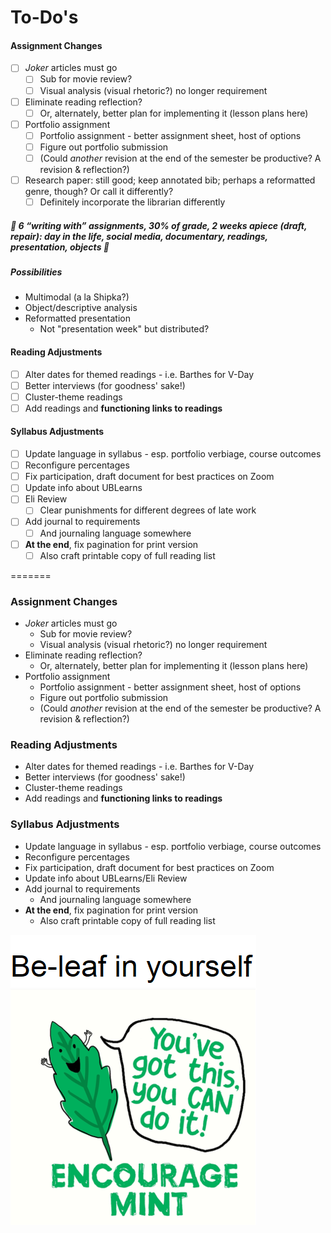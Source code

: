 # To-Do's

#### Assignment Changes
* [ ] *Joker* articles must go
  * [ ] Sub for movie review?
  * [ ] Visual analysis (visual rhetoric?) no longer requirement
* [ ] Eliminate reading reflection?
  * [ ] Or, alternately, better plan for implementing it (lesson plans here)
* [ ] Portfolio assignment
  * [ ] Portfolio assignment - better assignment sheet, host of options
  * [ ] Figure out portfolio submission
  * [ ] (Could *another* revision at the end of the semester be productive? A revision & reflection?)
* [ ] Research paper: still good; keep annotated bib; perhaps a reformatted genre, though? Or call it differently?
  * [ ] Definitely incorporate the librarian differently

##### :rotating_light: 6 “writing with” assignments, 30% of grade, 2 weeks apiece (draft, repair): day in the life, social media, documentary, readings, presentation, objects :rotating_light:

##### Possibilities
* Multimodal (a la Shipka?)
* Object/descriptive analysis
* Reformatted presentation
  * Not "presentation week" but distributed?

#### Reading Adjustments
* [ ] Alter dates for themed readings - i.e. Barthes for V-Day
* [ ] Better interviews (for goodness' sake!)
* [ ] Cluster-theme readings
* [ ] Add readings and **functioning links to readings**

#### Syllabus Adjustments
* [ ] Update language in syllabus - esp. portfolio verbiage, course outcomes
* [ ] Reconfigure percentages
* [ ] Fix participation, draft document for best practices on Zoom
* [ ] Update info about UBLearns
* [ ] Eli Review
  * [ ] Clear punishments for different degrees of late work
* [ ] Add journal to requirements
  * [ ] And journaling language somewhere
* [ ] **At the end**, fix pagination for print version
  * [ ] Also craft printable copy of full reading list

=======
### Assignment Changes
* *Joker* articles must go
  * Sub for movie review?
  * Visual analysis (visual rhetoric?) no longer requirement
* Eliminate reading reflection?
  * Or, alternately, better plan for implementing it (lesson plans here)
* Portfolio assignment
  * Portfolio assignment - better assignment sheet, host of options
  * Figure out portfolio submission
  * (Could *another* revision at the end of the semester be productive? A revision & reflection?)

### Reading Adjustments
* Alter dates for themed readings - i.e. Barthes for V-Day
* Better interviews (for goodness' sake!)
* Cluster-theme readings
* Add readings and **functioning links to readings**

### Syllabus Adjustments
* Update language in syllabus - esp. portfolio verbiage, course outcomes
* Reconfigure percentages
* Fix participation, draft document for best practices on Zoom
* Update info about UBLearns/Eli Review
* Add journal to requirements
  * And journaling language somewhere
* **At the end**, fix pagination for print version
  * Also craft printable copy of full reading list
 
![Hello](leaf.png)
